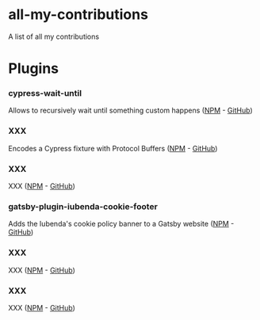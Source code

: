 # all-my-contributions
A list of all my contributions

# Plugins
### cypress-wait-until
Allows to recursively wait until something custom happens ([NPM](https://www.npmjs.com/package/cypress-wait-until) - [GitHub](https://github.com/NoriSte/cypress-wait-until))
### XXX
Encodes a Cypress fixture with Protocol Buffers ([NPM](https://www.npmjs.com/package/cypress-protobuf) - [GitHub](https://github.com/NoriSte/cypress-protobuf))
### XXX
XXX ([NPM](xxxxx) - [GitHub](xxxxxx))
### gatsby-plugin-iubenda-cookie-footer
Adds the Iubenda's cookie policy banner to a Gatsby website ([NPM](https://www.npmjs.com/package/gatsby-plugin-iubenda-cookie-footer) - [GitHub](https://github.com/NoriSte/gatsby-plugin-iubenda-cookie-footer))
### XXX
XXX ([NPM](xxxxx) - [GitHub](xxxxxx))
### XXX
XXX ([NPM](xxxxx) - [GitHub](xxxxxx))
